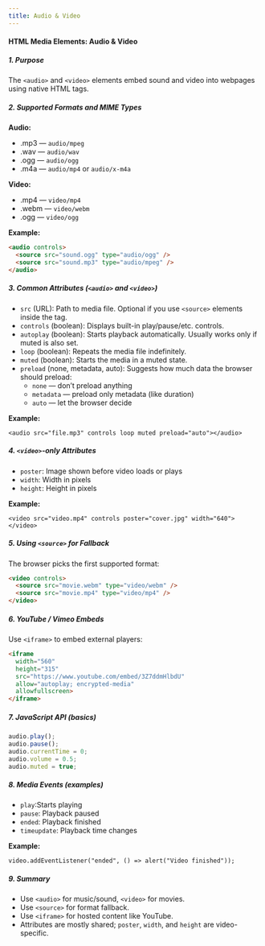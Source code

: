 ```yaml
---
title: Audio & Video
---
```


#### HTML Media Elements: Audio & Video

##### 1. Purpose

The `<audio>` and `<video>` elements embed sound and video into webpages using native HTML tags.

##### 2. Supported Formats and MIME Types

**Audio:**

- .mp3 — `audio/mpeg`  
- .wav — `audio/wav`  
- .ogg — `audio/ogg`  
- .m4a — `audio/mp4` or `audio/x-m4a`

**Video:**

- .mp4 — `video/mp4`  
- .webm — `video/webm`  
- .ogg — `video/ogg`

**Example:**

```html
<audio controls>
  <source src="sound.ogg" type="audio/ogg" />
  <source src="sound.mp3" type="audio/mpeg" />
</audio>
```

##### 3. Common Attributes (`<audio>` and `<video>`)

- `src` (URL): Path to media file. Optional if you use `<source>` elements inside the tag.
- `controls` (boolean): Displays built-in play/pause/etc. controls.
- `autoplay` (boolean): Starts playback automatically. Usually works only if muted is also set.
- `loop` (boolean): Repeats the media file indefinitely.
- `muted` (boolean): Starts the media in a muted state.
- `preload` (none, metadata, auto): Suggests how much data the browser should preload:
    - `none` — don’t preload anything
    - `metadata` — preload only metadata (like duration)
    - `auto` — let the browser decide

**Example:**

`<audio src="file.mp3" controls loop muted preload="auto"></audio>`

##### 4. `<video>`-only Attributes

- `poster`: Image shown before video loads or plays
- `width`: Width in pixels
- `height`: Height in pixels

**Example:**

`<video src="video.mp4" controls poster="cover.jpg" width="640"></video>`

##### 5. Using `<source>` for Fallback

The browser picks the first supported format:

```html
<video controls>
  <source src="movie.webm" type="video/webm" />
  <source src="movie.mp4" type="video/mp4" />
</video>
```

##### 6. YouTube / Vimeo Embeds

Use `<iframe>` to embed external players:

```html
<iframe
  width="560"
  height="315"
  src="https://www.youtube.com/embed/3Z7ddmHlbdU"
  allow="autoplay; encrypted-media"
  allowfullscreen>
</iframe>
```

##### 7. JavaScript API (basics)

```javascript
audio.play();
audio.pause();
audio.currentTime = 0;
audio.volume = 0.5;
audio.muted = true;
```

##### 8. Media Events (examples)

- `play`:Starts playing
- `pause`: Playback paused
- `ended`: Playback finished
- `timeupdate`: Playback time changes

**Example:**

`video.addEventListener("ended", () => alert("Video finished"));`



##### 9. Summary

- Use `<audio>` for music/sound, `<video>` for movies.  
- Use `<source>` for format fallback.  
- Use `<iframe>` for hosted content like YouTube.  
- Attributes are mostly shared; `poster`, `width`, and `height` are video-specific.